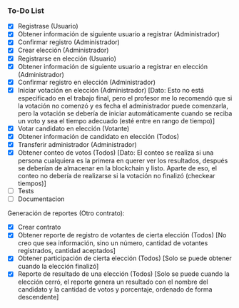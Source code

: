 ### To-Do List

- [x] Registrase (Usuario)
- [x] Obtener información de siguiente usuario a registrar (Administrador)
- [x] Confirmar registro (Administrador)
- [x] Crear elección (Administrador)
- [x] Registrarse en elección (Usuario)
- [x] Obtener información de siguiente usuario a registrar en elección (Administrador)
- [x] Confirmar registro en elección (Administrador)
- [x] Iniciar votación en elección (Administrador) [Dato: Esto no está especificado en el trabajo final, pero el profesor me lo recomendó que si la votación no comenzó y es fecha el administrador puede comenzarla, pero la votación se debería de iniciar automáticamente cuando se reciba un voto y sea el tiempo adecuado (esté entre en rango de tiempo)]
- [x] Votar candidato en elección (Votante)
- [x] Obtener información de candidato en elección (Todos)
- [x] Transferir administrador (Administrador)
- [x] Obtener conteo de votos (Todos) [Dato: El conteo se realiza si una persona cualquiera es la primera en querer ver los resultados, después se deberían de almacenar en la blockchain y listo. Aparte de eso, el conteo no debería de realizarse si la votación no finalizó (checkear tiempos)]
- [ ] Tests
- [ ] Documentacion

Generación de reportes (Otro contrato):
- [x] Crear contrato
- [x] Obtener reporte de registro de votantes de cierta elección (Todos) [No creo que sea información, sino un número, cantidad de votantes registrados, cantidad aceptados]
- [x] Obtener participación de cierta elección (Todos) [Solo se puede obtener cuando la elección finalizó]
- [x] Reporte de resultado de una elección (Todos) [Solo se puede cuando la elección cerró, el reporte genera un resultado con el nombre del candidato y la cantidad de votos y porcentaje, ordenado de forma descendente]
